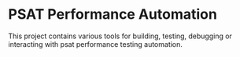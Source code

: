 # PSAT Performance Automation

This project contains various tools for building, testing, debugging
or interacting with psat performance testing automation.
